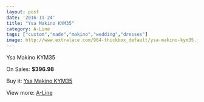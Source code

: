 ```yaml
---
layout: post
date: '2016-11-24'
title: "Ysa Makino KYM35"
category: A-Line
tags: ["custom","made","makino","wedding","dresses"]
image: http://www.extralace.com/964-thickbox_default/ysa-makino-kym35.jpg
---
```

Ysa Makino KYM35

On Sales: **$396.98**
<a href="https://www.extralace.com/a-line/462-ysa-makino-kym35.html"><amp-img layout="responsive" width="600" height="600" src="//www.extralace.com/964-thickbox_default/ysa-makino-kym35.jpg" alt="Ysa Makino KYM35 0" /></a>

Buy it: [Ysa Makino KYM35](https://www.extralace.com/a-line/462-ysa-makino-kym35.html "Ysa Makino KYM35")

View more: [A-Line](https://www.extralace.com/2-a-line "A-Line")
